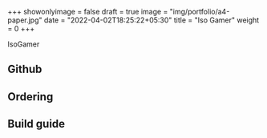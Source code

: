 +++
showonlyimage = false
draft = true
image = "img/portfolio/a4-paper.jpg"
date = "2022-04-02T18:25:22+05:30"
title = "Iso Gamer"
weight = 0
+++

IsoGamer
<!--more-->

## Github

## Ordering

## Build guide